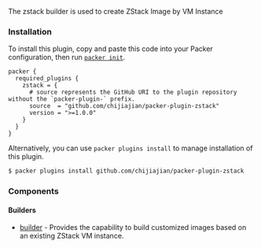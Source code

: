 
The zstack builder is used to create ZStack Image by VM Instance

### Installation

To install this plugin, copy and paste this code into your Packer configuration, then run [`packer init`](https://www.packer.io/docs/commands/init).

```hcl
packer {
  required_plugins {
    zstack = {
      # source represents the GitHub URI to the plugin repository without the `packer-plugin-` prefix.
      source  = "github.com/chijiajian/packer-plugin-zstack"
      version = ">=1.0.0"
    }
  }
}
```

Alternatively, you can use `packer plugins install` to manage installation of this plugin.

```sh
$ packer plugins install github.com/chijiajian/packer-plugin-zstack
```

### Components


#### Builders

- [builder](/packer/integrations/hashicorp/zstack/latest/components/builder/zstack) - Provides the capability to build customized images based on an existing ZStack VM instance.


